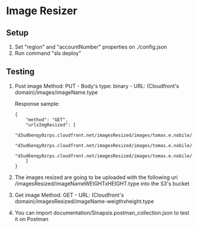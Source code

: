 # Image Resizer
## Setup
1. Set "region" and "accountNumber" properties on ./config.json 
2. Run command "sls deploy"

## Testing
1. Post image 
Method: PUT - Body's type: binary - URL: (Cloudfront's domain)/images/imageName.type

    Response sample:
    ```
    {
        "method": "GET",
        "urlsImgResized": [
            "d3ud6enqy0zrps.cloudfront.net/imagesResized/images/tomas.e.nobile/test400x200.jpg",
            "d3ud6enqy0zrps.cloudfront.net/imagesResized/images/tomas.e.nobile/test160x120.jpg",
            "d3ud6enqy0zrps.cloudfront.net/imagesResized/images/tomas.e.nobile/test120x120.jpg"
        ]
    }
    ```
2. The images resized are going to be uploaded with the following uri /imagesResized/imageNameWEIGHTxHEIGHT.type into the S3's bucket
3. Get image
    Method: GET - URL: (Cloudfront's domain)/imagesResized/imageName-weigthxheight.type
4. You can import documentation/Sinapsis.postman_collection.json to test it on Postman
